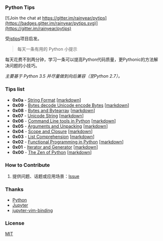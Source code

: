 ### Python Tips
[![Join the chat at https://gitter.im/rainyear/pytips](https://badges.gitter.im/rainyear/pytips.svg)](https://gitter.im/rainyear/pytips)

受[jstips](https://github.com/loverajoel/jstips)项目启发。

> 每天一条有用的 Python 小提示

每天花费不到两分钟，学习一条可以提高Python代码质量，更Pythonic的方法解决问题的小技巧。

*主要基于 Python 3.5 并尽量做到向后兼容（至Python 2.7）。*

### Tips list

- **0x0a** - [String Format](https://github.com/rainyear/pytips/blob/master/Tips/2016-03-18-String-Format.ipynb) [[markdown](https://github.com/rainyear/pytips/blob/master/Markdowns/2016-03-18-String-Format.md)]
- **0x09** - [Bytes decode Unicode encode Bytes](https://github.com/rainyear/pytips/blob/master/Tips/2016-03-17-Bytes-decode-Unicode-encode-Bytes.ipynb) [[markdown](https://github.com/rainyear/pytips/blob/master/Markdowns/2016-03-17-Bytes-decode-Unicode-encode-Bytes.md)]
- **0x08** - [Bytes and Bytearray](https://github.com/rainyear/pytips/blob/master/Tips/2016-03-16-Bytes-and-Bytearray.ipynb) [[markdown](https://github.com/rainyear/pytips/blob/master/Markdowns/2016-03-16-Bytes-and-Bytearray.md)]
- **0x07** - [Unicode String](https://github.com/rainyear/pytips/blob/master/Tips/2016-03-15-Unicode-String.ipynb) [[markdown](https://github.com/rainyear/pytips/blob/master/Markdowns/2016-03-15-Unicode-String.md)]
- **0x06** - [Command Line tools in Python](https://github.com/rainyear/pytips/blob/master/Tips/2016-03-14-Command-Line-tools-in-Python.ipynb) [[markdown](https://github.com/rainyear/pytips/blob/master/Markdowns/2016-03-14-Command-Line-tools-in-Python.md)]
- **0x05** - [Arguments and Unpacking](https://github.com/rainyear/pytips/blob/master/Tips/2016-03-11-Arguments-and-Unpacking.ipynb) [[markdown](https://github.com/rainyear/pytips/blob/master/Markdowns/2016-03-11-Arguments-and-Unpacking.md)]
- **0x04** - [Scope and Closure](https://github.com/rainyear/pytips/blob/master/Tips/2016-03-10-Scope-and-Closure.ipynb) [[markdown](https://github.com/rainyear/pytips/blob/master/Markdowns/2016-03-10-Scope-and-Closure.md)]
- **0x03** - [List Comprehension](https://github.com/rainyear/pytips/blob/master/Tips/2016-03-09-List-Comprehension.ipynb) [[markdown](https://github.com/rainyear/pytips/blob/master/Markdowns/2016-03-09-List-Comprehension.md)]
- **0x02** - [Functional Programming in Python](https://github.com/rainyear/pytips/blob/master/Tips/2016-03-08-Functional-Programming-in-Python.ipynb) [[markdown](https://github.com/rainyear/pytips/blob/master/Markdowns/2016-03-08-Functional-Programming-in-Python.md)]
- **0x01** - [Iterator and Generator](https://github.com/rainyear/pytips/blob/master/Tips/2016-03-07-iterator-and-generator.ipynb) [[markdown](https://github.com/rainyear/pytips/blob/master/Markdowns/2016-03-07-iterator-and-generator.md)]
- **0x00** - [The Zen of Python](https://github.com/rainyear/pytips/blob/master/Tips/2016-03-06-The-Zen-of-Python.ipynb) [[markdown](https://github.com/rainyear/pytips/blob/master/Markdowns/2016-03-06-The-Zen-of-Python.md)]

### How to Contribute

1. 提供问题、话题或应用场景：[Issue](https://github.com/rainyear/pytips/issues)

### Thanks

- [Python](http://www.python.org/)
- [Jupyter](https://jupyter.org/)
- [jupyter-vim-binding](https://github.com/lambdalisue/jupyter-vim-binding)

### License

[MIT](./LICENSE)
